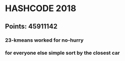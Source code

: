 # HASHCODE 2018

## Points: 45911142

### 23-kmeans worked for no-hurry
### for everyone else simple sort by the closest car